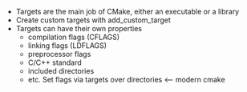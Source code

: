 - Targets are the main job of CMake, either an executable or a library
- Create custom targets with add_custom_target
- Targets can have their own properties
	- compilation flags (CFLAGS)
	- linking flags (LDFLAGS)
	- preprocessor flags
	- C/C++ standard
	- included directories
	- etc.
Set flags via targets over directories <-- modern cmake

